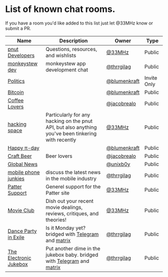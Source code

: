 # List of known chat rooms.

If you have a room you'd like added to this list just let @33MHz know or submit a PR.

Name | Description | Owner | Type
-------- | -------- | -------- | -------- 
[pnut Developers](https://patter.chat/room.html?channel=18) | Questions, resources, and wishlists | [@33MHz](https://pnut.io/@33MHz) | Public
[monkeystew dev](https://patter.chat/room.html?channel=85) | monkeystew app development chat | [@thrrgilag](https://pnut.io/@thrrgilag)| Public
[Politics](https://patter.chat/room.html?channel=87) | | [@blumenkraft](https://pnut.io/@blumenkraft) | Invite Only
[Bitcoin](https://patter.chat/room.html?channel=88) | | [@blumenkraft](https://pnut.io/@blumenkraft) | Public
[Coffee Lovers](https://patter.chat/room.html?channel=207) | | [@jacobrealo](https://pnut.io/@jacobrealo) | Public
[hacking space](https://patter.chat/room.html?channel=212) | Particularly for any hacking on the pnut API, but also anything you've been tinkering with recently | [@33MHz](https://pnut.io/@33MHz) | Public
[Happy π-day](https://patter.chat/room.html?channel=288) | | [@blumenkraft](https://pnut.io/@blumenkraft) | Public
[Craft Beer](https://patter.chat/room.html?channel=491) | Beer lovers | [@jacobrealo](https://pnut.io/@jacobrealo) | Public
[Global News](https://patter.chat/room.html?channel=497) | | [@unixb0y](https://pnut.io/@unixb0y) | Public
[mobile phone junkies](https://patter.chat/room.html?channel=508) | discuss the latest news in the mobile industry | [@thrrgilag](https://pnut.io/@thrrgilag) | Public
[Patter Support](https://patter.chat/room.html?channel=585) | Generel support for the Patter site | [@33MHz](https://pnut.io/@33MHz) | Public
[Movie Club](https://patter.chat/room.html?channel=591) | Dish out your recent movie dealings, reviews, critiques, and theories! | [@33MHz](https://pnut.io/@33MHz) | Public
[Dance Party in Exile](https://patter.chat/room.html?channel=600) | Is it Monday yet? bridged with [Telegram](https://t.me/joinchat/Av2-00KF6hv7AeVZ-Ucerg) and [matrix](https://matrix.to/#/#dpie:monkeystew.net) | [@thrrgilag](https://pnut.io/@thrrgilag) | Public
[The Electronic Jukebox](https://patter.chat/room.html?channel=622) | Put another dime in the jukebox baby. bridged with [Telegram](https://t.me/joinchat/Av2-00MnVc-UTCtUtILCBw) and [matrix](https://matrix.to/#/#jukebox:monkeystew.net) | [@thrrgilag](https://pnut.io/@thrrgilag) | Public

